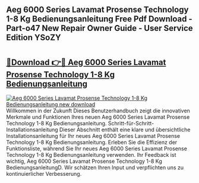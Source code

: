 ## Aeg 6000 Series Lavamat Prosense Technology 1-8 Kg Bedienungsanleitung Free Pdf Download - Part-o47 New Repair Owner Guide - User Service Edition YSoZY

# <h2><a href="http://df4bkz.blite.top/?on=Aeg+6000+Series+Lavamat+Prosense+Technology+1-8+Kg+Bedienungsanleitung">🔗Download 👉🔴 Aeg 6000 Series Lavamat Prosense Technology 1-8 Kg Bedienungsanleitung</a></h2>

[![Aeg 6000 Series Lavamat Prosense Technology 1-8 Kg Bedienungsanleitung new download](https://i.imgur.com/lujVjoI.png)](http://df4bkz.blite.top/?on=Aeg+6000+Series+Lavamat+Prosense+Technology+1-8+Kg+Bedienungsanleitung)
Willkommen in der Zukunft Dieses Benutzerhandbuch zeigt die innovativen Merkmale und Funktionen Ihres neuen Aeg 6000 Series Lavamat Prosense Technology 1-8 Kg Bedienungsanleitung. Schritt-für-Schritt-Installationsanleitung Dieser Abschnitt enthält eine klare und übersichtliche Installationsanleitung für Ihr neues Aeg 6000 Series Lavamat Prosense Technology 1-8 Kg Bedienungsanleitung. Erleben Sie die Effizienz der Funktionsliste, während Sie Ihr neues Aeg 6000 Series Lavamat Prosense Technology 1-8 Kg Bedienungsanleitung verwenden. Ihr Feedback ist wichtig, Aeg 6000 Series Lavamat Prosense Technology 1-8 Kg BedienungsanleitungD. Wir schätzen Ihren Input und verpflichten uns zu kontinuierlicher Verbesserung.
